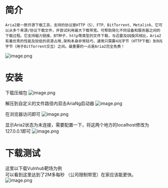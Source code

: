 
# 简介
	Aria2是一款开源下载工具，支持的协议是HTTP（S）、FTP、BitTorrent、Metalink、它可以从多个来源/协议下载文件，并尝试利用最大下载带宽。可帮助简化不同设备和服务器之间的下载过程。它支持磁力链接、BT种子、http等类型的文件下载，与迅雷及QQ旋风相比，Aria2有着优秀的性能及较低的资源占用,架构本身非常轻巧，通常只需要4兆字节（HTTP下载）到9兆字节（用于BitTorrent交互）之间。最重要的一点是Aria2完全免费！
![image.png](./assets/1655795828995-718f07f8-a91c-456c-9fbf-7408c090f661.png)


# 安装
下载压缩包
![image.png](./assets/1655795820803-1e4079a3-162b-4616-944e-4257d1c97e9a.png)

解压到自定义的文件路径内双击AriaNg启动器
![image.png](./assets/1655795827855-566f2c84-0f0f-4334-96fb-92fce95c38db.png)

在浏览器访问即可
![image.png](./assets/1655795835613-04e673e1-fa96-43be-b0d5-50287abc1380.png)

显示Aria2状态为未连接，需要配置一下，将这两个地方的localhost修改为127.0.0.1即可
![image.png](./assets/1655795841580-ad2bfaa6-075b-4c04-b447-d77ed670232f.png)


# 下载测试
这里以下载Vulnhub靶场为例<br />可以看到这里达到了2M多每秒 （公司限制带宽）在家应该能更快。
![image.png](./assets/1655795852118-9e4d2257-8e4c-4feb-b1cc-ffbcba9d559c.png)
